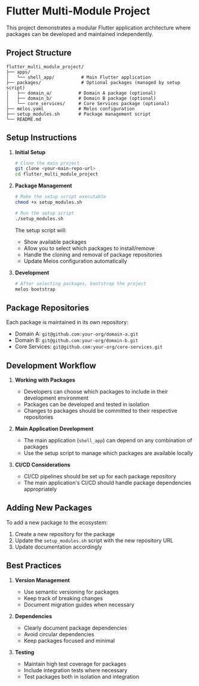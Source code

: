 # Flutter Multi-Module Project

This project demonstrates a modular Flutter application architecture where packages can be developed and maintained independently.

## Project Structure

```
flutter_multi_module_project/
├── apps/
│   └── shell_app/          # Main Flutter application
├── packages/               # Optional packages (managed by setup script)
│   ├── domain_a/          # Domain A package (optional)
│   ├── domain_b/          # Domain B package (optional)
│   └── core_services/     # Core Services package (optional)
├── melos.yaml             # Melos configuration
├── setup_modules.sh       # Package management script
└── README.md
```

## Setup Instructions

1. **Initial Setup**
   ```bash
   # Clone the main project
   git clone <your-main-repo-url>
   cd flutter_multi_module_project
   ```

2. **Package Management**
   ```bash
   # Make the setup script executable
   chmod +x setup_modules.sh
   
   # Run the setup script
   ./setup_modules.sh
   ```
   
   The setup script will:
   - Show available packages
   - Allow you to select which packages to install/remove
   - Handle the cloning and removal of package repositories
   - Update Melos configuration automatically

3. **Development**
   ```bash
   # After selecting packages, bootstrap the project
   melos bootstrap
   ```

## Package Repositories

Each package is maintained in its own repository:
- Domain A: `git@github.com:your-org/domain-a.git`
- Domain B: `git@github.com:your-org/domain-b.git`
- Core Services: `git@github.com:your-org/core-services.git`

## Development Workflow

1. **Working with Packages**
   - Developers can choose which packages to include in their development environment
   - Packages can be developed and tested in isolation
   - Changes to packages should be committed to their respective repositories

2. **Main Application Development**
   - The main application (`shell_app`) can depend on any combination of packages
   - Use the setup script to manage which packages are available locally

3. **CI/CD Considerations**
   - CI/CD pipelines should be set up for each package repository
   - The main application's CI/CD should handle package dependencies appropriately

## Adding New Packages

To add a new package to the ecosystem:
1. Create a new repository for the package
2. Update the `setup_modules.sh` script with the new repository URL
3. Update documentation accordingly

## Best Practices

1. **Version Management**
   - Use semantic versioning for packages
   - Keep track of breaking changes
   - Document migration guides when necessary

2. **Dependencies**
   - Clearly document package dependencies
   - Avoid circular dependencies
   - Keep packages focused and minimal

3. **Testing**
   - Maintain high test coverage for packages
   - Include integration tests where necessary
   - Test packages both in isolation and integration
